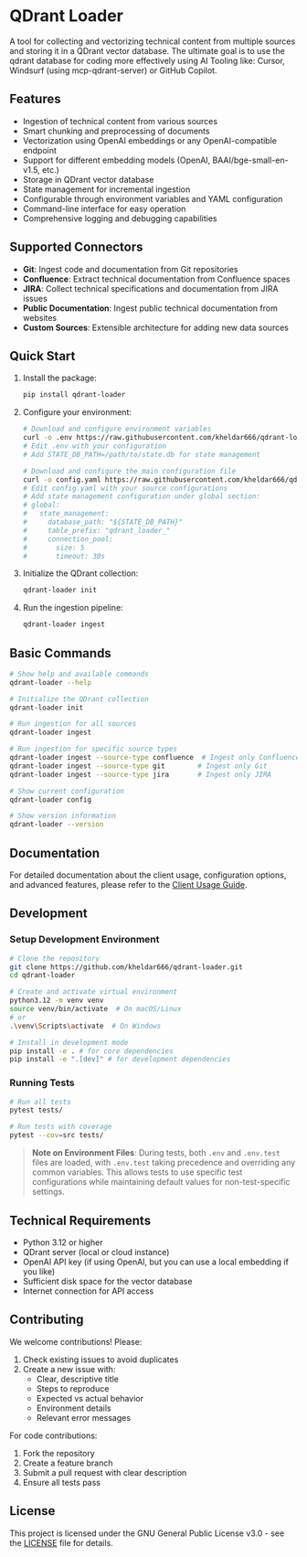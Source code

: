 # QDrant Loader

A tool for collecting and vectorizing technical content from multiple sources and storing it in a QDrant vector database. The ultimate goal is to use the qdrant database for coding more effectively using AI Tooling like: Cursor, Windsurf (using mcp-qdrant-server) or GitHub Copilot.

## Features

- Ingestion of technical content from various sources
- Smart chunking and preprocessing of documents
- Vectorization using OpenAI embeddings or any OpenAI-compatible endpoint
- Support for different embedding models (OpenAI, BAAI/bge-small-en-v1.5, etc.)
- Storage in QDrant vector database
- State management for incremental ingestion
- Configurable through environment variables and YAML configuration
- Command-line interface for easy operation
- Comprehensive logging and debugging capabilities

## Supported Connectors

- **Git**: Ingest code and documentation from Git repositories
- **Confluence**: Extract technical documentation from Confluence spaces
- **JIRA**: Collect technical specifications and documentation from JIRA issues
- **Public Documentation**: Ingest public technical documentation from websites
- **Custom Sources**: Extensible architecture for adding new data sources

## Quick Start

1. Install the package:

    ```bash
    pip install qdrant-loader
    ```

2. Configure your environment:

    ```bash
    # Download and configure environment variables
    curl -o .env https://raw.githubusercontent.com/kheldar666/qdrant-loader/main/.env.template
    # Edit .env with your configuration
    # Add STATE_DB_PATH=/path/to/state.db for state management

    # Download and configure the main configuration file
    curl -o config.yaml https://raw.githubusercontent.com/kheldar666/qdrant-loader/main/config.template.yaml
    # Edit config.yaml with your source configurations
    # Add state management configuration under global section:
    # global:
    #   state_management:
    #     database_path: "${STATE_DB_PATH}"
    #     table_prefix: "qdrant_loader_"
    #     connection_pool:
    #       size: 5
    #       timeout: 30s
    ```

3. Initialize the QDrant collection:

    ```bash
    qdrant-loader init
    ```

4. Run the ingestion pipeline:

    ```bash
    qdrant-loader ingest
    ```

## Basic Commands

```bash
# Show help and available commands
qdrant-loader --help

# Initialize the QDrant collection
qdrant-loader init

# Run ingestion for all sources
qdrant-loader ingest

# Run ingestion for specific source types
qdrant-loader ingest --source-type confluence  # Ingest only Confluence
qdrant-loader ingest --source-type git        # Ingest only Git
qdrant-loader ingest --source-type jira       # Ingest only JIRA

# Show current configuration
qdrant-loader config

# Show version information
qdrant-loader --version
```

## Documentation

For detailed documentation about the client usage, configuration options, and advanced features, please refer to the [Client Usage Guide](docs/ClientUsage.md).

## Development

### Setup Development Environment

```bash
# Clone the repository
git clone https://github.com/kheldar666/qdrant-loader.git
cd qdrant-loader

# Create and activate virtual environment
python3.12 -m venv venv
source venv/bin/activate  # On macOS/Linux
# or
.\venv\Scripts\activate  # On Windows

# Install in development mode
pip install -e . # for core dependencies
pip install -e ".[dev]" # for development dependencies
```

### Running Tests

```bash
# Run all tests
pytest tests/

# Run tests with coverage
pytest --cov=src tests/
```

> **Note on Environment Files**: During tests, both `.env` and `.env.test` files are loaded, with `.env.test` taking precedence and overriding any common variables. This allows tests to use specific test configurations while maintaining default values for non-test-specific settings.

## Technical Requirements

- Python 3.12 or higher
- QDrant server (local or cloud instance)
- OpenAI API key (if using OpenAI, but you can use a local embedding if you like)
- Sufficient disk space for the vector database
- Internet connection for API access

## Contributing

We welcome contributions! Please:

1. Check existing issues to avoid duplicates
2. Create a new issue with:
   - Clear, descriptive title
   - Steps to reproduce
   - Expected vs actual behavior
   - Environment details
   - Relevant error messages

For code contributions:

1. Fork the repository
2. Create a feature branch
3. Submit a pull request with clear description
4. Ensure all tests pass

## License

This project is licensed under the GNU General Public License v3.0 - see the [LICENSE](LICENSE) file for details.
